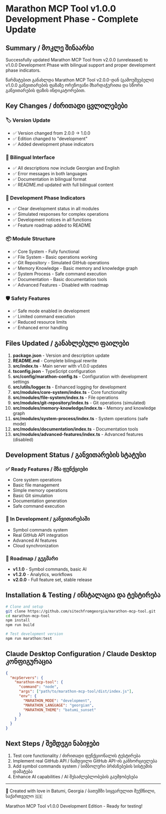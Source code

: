 # Marathon MCP Tool v1.0.0 Development Phase - Complete Update

## Summary / მოკლე შინაარსი

Successfully updated Marathon MCP Tool from v2.0.0 (unreleased) to v1.0.0 Development Phase with bilingual support and proper development phase indicators.

წარმატებით განახლდა Marathon MCP Tool v2.0.0-დან (გამოუშვებელი) v1.0.0 განვითარების ფაზაზე ორენოვანი მხარდაჭერითა და სწორი განვითარების ფაზის ინდიკატორებით.

## Key Changes / ძირითადი ცვლილებები

### 🏷️ Version Update
- ✅ Version changed from 2.0.0 → 1.0.0
- ✅ Edition changed to "development"
- ✅ Added development phase indicators

### 📝 Bilingual Interface  
- ✅ All descriptions now include Georgian and English
- ✅ Error messages in both languages
- ✅ Documentation in bilingual format
- ✅ README.md updated with full bilingual content

### 🚧 Development Phase Indicators
- ✅ Clear development status in all modules
- ✅ Simulated responses for complex operations
- ✅ Development notices in all functions
- ✅ Feature roadmap added to README

### 📦 Module Structure
- ✅ Core System - Fully functional
- ✅ File System - Basic operations working
- ✅ Git Repository - Simulated GitHub operations
- ✅ Memory Knowledge - Basic memory and knowledge graph
- ✅ System Process - Safe command execution
- ✅ Documentation - Basic documentation tools
- ✅ Advanced Features - Disabled with roadmap

### 🛡️ Safety Features
- ✅ Safe mode enabled in development
- ✅ Limited command execution
- ✅ Reduced resource limits
- ✅ Enhanced error handling

## Files Updated / განახლებული ფაილები

1. **package.json** - Version and description update
2. **README.md** - Complete bilingual rewrite
3. **src/index.ts** - Main server with v1.0.0 updates
4. **tsconfig.json** - TypeScript configuration
5. **src/config/marathon-config.ts** - Configuration with development settings
6. **src/utils/logger.ts** - Enhanced logging for development
7. **src/modules/core-system/index.ts** - Core functionality
8. **src/modules/file-system/index.ts** - File operations
9. **src/modules/git-repository/index.ts** - Git operations (simulated)
10. **src/modules/memory-knowledge/index.ts** - Memory and knowledge graph
11. **src/modules/system-process/index.ts** - System operations (safe mode)
12. **src/modules/documentation/index.ts** - Documentation tools
13. **src/modules/advanced-features/index.ts** - Advanced features (disabled)

## Development Status / განვითარების სტატუსი

### ✅ Ready Features / მზა ფუნქციები
- Core system operations
- Basic file management
- Simple memory operations
- Basic Git simulation
- Documentation generation
- Safe command execution

### 🚧 In Development / განვითარებაში
- Symbol commands system
- Real GitHub API integration
- Advanced AI features
- Cloud synchronization

### 📅 Roadmap / გეგმარი
- **v1.1.0** - Symbol commands, basic AI
- **v1.2.0** - Analytics, workflows
- **v2.0.0** - Full feature set, stable release

## Installation & Testing / ინსტალაცია და ტესტირება

```bash
# Clone and setup
git clone https://github.com/sitechfromgeorgia/marathon-mcp-tool.git
cd marathon-mcp-tool
npm install
npm run build

# Test development version
npm run marathon:test
```

## Claude Desktop Configuration / Claude Desktop კონფიგურაცია

```json
{
  "mcpServers": {
    "marathon-mcp-tool": {
      "command": "node",
      "args": ["path/to/marathon-mcp-tool/dist/index.js"],
      "env": {
        "MARATHON_MODE": "development",
        "MARATHON_LANGUAGE": "georgian",
        "MARATHON_THEME": "batumi_sunset"
      }
    }
  }
}
```

## Next Steps / შემდეგი ნაბიჯები

1. Test core functionality / ძირითადი ფუნქციონალის ტესტირება
2. Implement real GitHub API / ნამდვილი GitHub API-ის განხორციელება
3. Add symbol commands system / სიმბოლური ბრძანებების სისტემის დამატება
4. Enhance AI capabilities / AI შესაძლებლობების გაუმჯობესება

---

🌊 Created with love in Batumi, Georgia / ბათუმში სიყვარულით შექმნილი, საქართველო 🇬🇪

Marathon MCP Tool v1.0.0 Development Edition - Ready for testing!